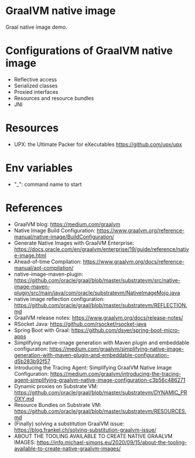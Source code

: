 GraalVM native image
====================

Graal native image demo.

# Configurations of GraalVM native image

* Reflective access
* Serialized classes
* Proxied interfaces
* Resources and resource bundles
* JNI

# Resources

* UPX: the Ultimate Packer for eXecutables https://github.com/upx/upx

# Env variables

* "_": command name to start

# References

* GraalVM blog: https://medium.com/graalvm
* Native Image Build Configuration: https://www.graalvm.org/reference-manual/native-image/BuildConfiguration/
* Generate Native Images with GraalVM Enterprise: https://docs.oracle.com/en/graalvm/enterprise/19/guide/reference/native-image.html
* Ahead-of-time Compilation: https://www.graalvm.org/docs/reference-manual/aot-compilation/
* native-image-maven-plugin: https://github.com/oracle/graal/blob/master/substratevm/src/native-image-maven-plugin/src/main/java/com/oracle/substratevm/NativeImageMojo.java
* native image reflection configuration: https://github.com/oracle/graal/blob/master/substratevm/REFLECTION.md
* GraalVM release notes: https://www.graalvm.org/docs/release-notes/
* RSocket Java: https://github.com/rsocket/rsocket-java
* Spring Boot with Graal: https://github.com/dsyer/spring-boot-micro-apps
* Simplifying native-image generation with Maven plugin and embeddable configuration: https://medium.com/graalvm/simplifying-native-image-generation-with-maven-plugin-and-embeddable-configuration-d5b283b92f57
* Introducing the Tracing Agent: Simplifying GraalVM Native Image Configuration: https://medium.com/graalvm/introducing-the-tracing-agent-simplifying-graalvm-native-image-configuration-c3b56c486271
* Dynamic proxies on Substrate VM: https://github.com/oracle/graal/blob/master/substratevm/DYNAMIC_PROXY.md
* Resource Bundles on Substrate VM: https://github.com/oracle/graal/blob/master/substratevm/RESOURCES.md
* (Finally) solving a substitution GraalVM issue: https://blog.frankel.ch/solving-substitution-graalvm-issue/
* ABOUT THE TOOLING AVAILABLE TO CREATE NATIVE GRAALVM IMAGES: https://info.michael-simons.eu/2020/09/15/about-the-tooling-available-to-create-native-graalvm-images/


